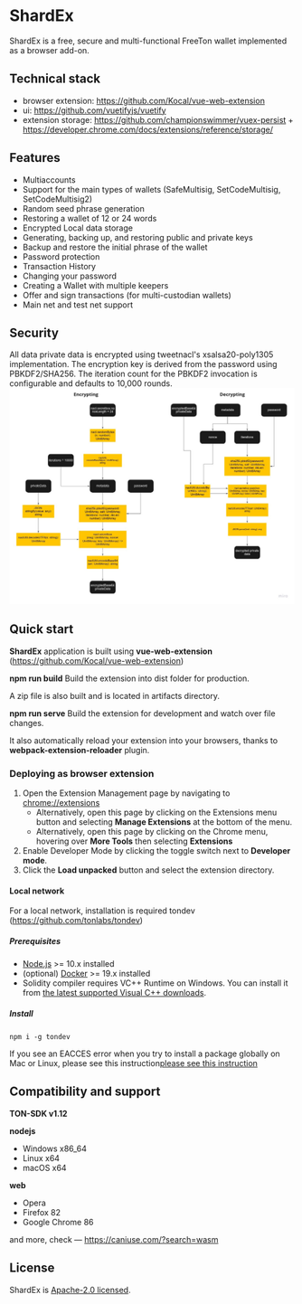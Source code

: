 # ShardEx

ShardEx is a free, secure and multi-functional FreeTon wallet implemented as a browser add-on.

## Technical stack

- browser extension: https://github.com/Kocal/vue-web-extension
- ui: https://github.com/vuetifyjs/vuetify
- extension storage: https://github.com/championswimmer/vuex-persist + https://developer.chrome.com/docs/extensions/reference/storage/

## Features

- Multiaccounts
- Support for the main types of wallets (SafeMultisig, SetCodeMultisig, SetCodeMultisig2)
- Random seed phrase generation
- Restoring a wallet of 12 or 24 words
- Encrypted Local data storage
- Generating, backing up, and restoring public and private keys
- Backup and restore the initial phrase of the wallet
- Password protection
- Transaction History
- Changing your password
- Creating a Wallet with multiple keepers
- Offer and sign transactions (for multi-custodian wallets)
- Main net and test net support

## Security

All data private data is encrypted using tweetnacl's xsalsa20-poly1305 implementation. The encryption key is derived from the password using PBKDF2/SHA256. The iteration count for the PBKDF2 invocation is configurable and defaults to 10,000 rounds.
![](./security.jpg)

## Quick start

**ShardEx** application is built using **vue-web-extension** (https://github.com/Kocal/vue-web-extension)

**npm run build**
Build the extension into dist folder for production.

A zip file is also built and is located in artifacts directory.

**npm run serve**
Build the extension for development and watch over file changes.

It also automatically reload your extension into your browsers, thanks to **webpack-extension-reloader** plugin.

### Deploying as browser extension

1. Open the Extension Management page by navigating to [chrome://extensions](chrome://extensions "chrome://extensions")
   - Alternatively, open this page by clicking on the Extensions menu button and selecting **Manage Extensions** at the bottom of the menu.
   - Alternatively, open this page by clicking on the Chrome menu, hovering over **More Tools** then selecting **Extensions**
2. Enable Developer Mode by clicking the toggle switch next to **Developer mode**.
3. Click the **Load unpacked** button and select the extension directory.

#### Local network

For a local network, installation is required tondev (https://github.com/tonlabs/tondev)

##### Prerequisites

- [Node.js](https://github.com/nodejs "Node.js") >= 10.x installed
- (optional) [Docker](https://www.docker.com/ "Docker") >= 19.x installed
- Solidity compiler requires VC++ Runtime on Windows. You can install it from [the latest supported Visual C++ downloads](https://support.microsoft.com/en-us/topic/the-latest-supported-visual-c-downloads-2647da03-1eea-4433-9aff-95f26a218cc0 "the latest supported Visual C++ downloads").

##### Install

`npm i -g tondev`

If you see an EACCES error when you try to install a package globally on Mac or Linux, please see this instruction[please see this instruction](https://docs.npmjs.com/resolving-eacces-permissions-errors-when-installing-packages-globally "please see this instruction")

## Compatibility and support

**TON-SDK v1.12**

**nodejs**

- Windows x86_64
- Linux x64
- macOS x64

**web**

- Opera
- Firefox 82
- Google Chrome 86

and more, check — https://caniuse.com/?search=wasm

## License

ShardEx is [Apache-2.0 licensed](http://www.apache.org/licenses/LICENSE-2.0 "Apache-2.0 licensed").
